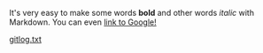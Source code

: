 It's very easy to make some words **bold** and other words *italic* with Markdown. You can even [link to Google!](http://google.com)

[gitlog.txt](https://github.com/githuger1e9/ot-harjoitustyo/blob/master/laskarit/viikko1/gitlog.txt)
